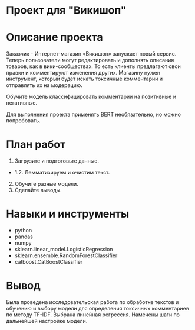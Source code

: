 # Проект для "Викишоп"

# Описание проекта
Заказчик - Интернет-магазин «Викишоп» запускает новый сервис. Теперь пользователи могут редактировать и дополнять описания товаров, как в вики-сообществах. То есть клиенты предлагают свои правки и комментируют изменения других. Магазину нужен инструмент, который будет искать токсичные комментарии и отправлять их на модерацию.

Обучите модель классифицировать комментарии на позитивные и негативные.

Для выполнения проекта применять BERT необязательно, но можно попробовать.

# План работ
1. Загрузите и подготовьте данные.
 * 1.2. Лемматизируем и очистим текст.
2. Обучите разные модели. 
3. Сделайте выводы.

# Навыки и инструменты
* python
* pandas
* numpy
* sklearn.linear_model.LogisticRegression
* sklearn.ensemble.RandomForestClassifier
* catboost.CatBoostClassifier
# Вывод
Была проведена исследовательская работа по обработке текстов и обучению и выбору модели для определения токсичных комментариев по методу TF-IDF. Выбрана линейная регрессия. Намечены шаги по дальнейшей настройке модели.
